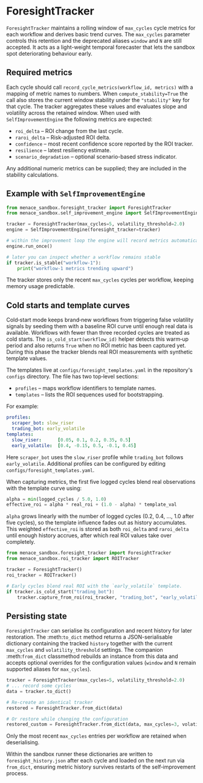 # ForesightTracker

`ForesightTracker` maintains a rolling window of `max_cycles` cycle metrics for each workflow and derives basic trend curves. The `max_cycles` parameter controls this retention and the deprecated aliases `window` and `N` are still accepted. It acts as a light-weight temporal forecaster that lets the sandbox spot deteriorating behaviour early.

## Required metrics

Each cycle should call `record_cycle_metrics(workflow_id, metrics)` with a mapping of metric names to numbers.  When `compute_stability=True` the call also stores the current window stability under the `"stability"` key for that cycle.  The tracker aggregates these values and evaluates slope and volatility across the retained window. When used with `SelfImprovementEngine` the following metrics are expected:

- `roi_delta` – ROI change from the last cycle.
- `raroi_delta` – Risk-adjusted ROI delta.
- `confidence` – most recent confidence score reported by the ROI tracker.
- `resilience` – latest resiliency estimate.
- `scenario_degradation` – optional scenario-based stress indicator.

Any additional numeric metrics can be supplied; they are included in the stability calculations.

## Example with `SelfImprovementEngine`

```python
from menace_sandbox.foresight_tracker import ForesightTracker
from menace_sandbox.self_improvement_engine import SelfImprovementEngine

tracker = ForesightTracker(max_cycles=5, volatility_threshold=2.0)
engine = SelfImprovementEngine(foresight_tracker=tracker)

# within the improvement loop the engine will record metrics automatically
engine.run_once()

# later you can inspect whether a workflow remains stable
if tracker.is_stable("workflow-1"):
    print("workflow-1 metrics trending upward")
```

The tracker stores only the recent `max_cycles` cycles per workflow, keeping memory usage predictable.

## Cold starts and template curves

Cold‑start mode keeps brand‑new workflows from triggering false volatility
signals by seeding them with a baseline ROI curve until enough real data is
available. Workflows with fewer than three recorded cycles are treated as cold
starts. The `is_cold_start(workflow_id)` helper detects this warm‑up period and
also returns `True` when no ROI metric has been captured yet. During this phase
the tracker blends real ROI measurements with synthetic template values.

The templates live at `configs/foresight_templates.yaml` in the repository's
`configs` directory. The file has two top‑level sections:

- `profiles` – maps workflow identifiers to template names.
- `templates` – lists the ROI sequences used for bootstrapping.

For example:

```yaml
profiles:
  scraper_bot: slow_riser
  trading_bot: early_volatile
templates:
  slow_riser:      [0.05, 0.1, 0.2, 0.35, 0.5]
  early_volatile:  [0.4, -0.15, 0.5, -0.1, 0.45]
```

Here `scraper_bot` uses the `slow_riser` profile while `trading_bot` follows
`early_volatile`. Additional profiles can be configured by editing
`configs/foresight_templates.yaml`.

When capturing metrics, the first five logged cycles blend real observations
with the template curve using:

```python
alpha = min(logged_cycles / 5.0, 1.0)
effective_roi = alpha * real_roi + (1.0 - alpha) * template_val
```

`alpha` grows linearly with the number of logged cycles (0.2, 0.4, …, 1.0 after
five cycles), so the template influence fades out as history accumulates. This
weighted `effective_roi` is stored as both `roi_delta` and `raroi_delta` until
enough history accrues, after which real ROI values take over completely.

```python
from menace_sandbox.foresight_tracker import ForesightTracker
from menace_sandbox.roi_tracker import ROITracker

tracker = ForesightTracker()
roi_tracker = ROITracker()

# Early cycles blend real ROI with the `early_volatile` template.
if tracker.is_cold_start("trading_bot"):
    tracker.capture_from_roi(roi_tracker, "trading_bot", "early_volatile")
```

## Persisting state

`ForesightTracker` can serialise its configuration and recent history for later restoration. The :meth:`to_dict` method returns a JSON-serialisable dictionary containing the tracked `history` together with the current `max_cycles` and `volatility_threshold` settings. The companion :meth:`from_dict` classmethod rebuilds an instance from this data and accepts optional overrides for the configuration values (`window` and `N` remain supported aliases for `max_cycles`).

```python
tracker = ForesightTracker(max_cycles=5, volatility_threshold=2.0)
# ... record some cycles
data = tracker.to_dict()

# Re-create an identical tracker
restored = ForesightTracker.from_dict(data)

# Or restore while changing the configuration
restored_custom = ForesightTracker.from_dict(data, max_cycles=3, volatility_threshold=1.5)
```

Only the most recent `max_cycles` entries per workflow are retained when deserialising.

Within the sandbox runner these dictionaries are written to `foresight_history.json`
after each cycle and loaded on the next run via `from_dict`, ensuring metric history
survives restarts of the self‑improvement process.
